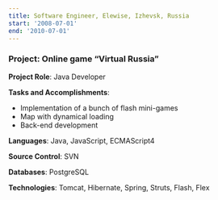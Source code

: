 ```yaml
---
title: Software Engineer, Elewise, Izhevsk, Russia
start: '2008-07-01'
end: '2010-07-01'
---
```

### **Project**: Online game “Virtual Russia”

**Project Role**: Java Developer

**Tasks and Accomplishments**:

- Implementation of a bunch of flash mini-games
- Map with dynamical loading
- Back-end development

**Languages**: Java, JavaScript, ECMAScript4

**Source Control**: SVN

**Databases**: PostgreSQL

**Technologies**: Tomcat, Hibernate, Spring, Struts, Flash, Flex
